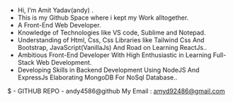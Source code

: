 - Hi, I’m Amit Yadav(andy) .
- This is my Github Space where i kept my Work alltogether.
- A Front-End Web  Developer.
- Knowledge of Technologies like VS code, Sublime and Notepad.
- Understanding of Html, Css, Css Libraries like Tailwind Css And Bootstrap, JavaScript(VanillaJs) And Road on Learning ReactJs..
- Ambitious Front-End Developer With High Enthusiastic in Learning Full- Stack Web Development.
- Developing Skills in Backend Development Using NodeJS And ExpressJs Elaborating MongoDB For NoSql Database..

$ - GITHUB REPO - andy4586@github                                                                                     My Email : amyd92486@gmail.com

